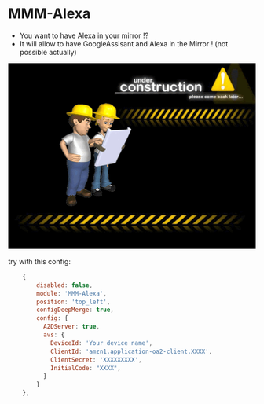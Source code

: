 # MMM-Alexa

 * You want to have Alexa in your mirror !?
 * It will allow to have GoogleAssisant and Alexa in the Mirror ! (not possible actually)

![](https://raw.githubusercontent.com/bugsounet/coding/main/underconstruction.gif)

try with this config:

```js
    {
        disabled: false,
        module: 'MMM-Alexa',
        position: 'top_left',
        configDeepMerge: true,
        config: {
          A2DServer: true,
          avs: {
            DeviceId: 'Your device name',
            ClientId: 'amzn1.application-oa2-client.XXXX',
            ClientSecret: 'XXXXXXXXX',
            InitialCode: "XXXX",
          }
        }
    },
 ```
